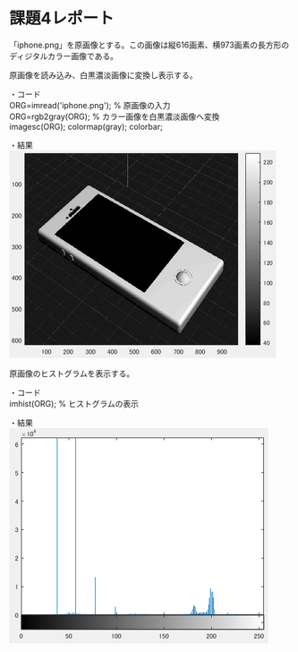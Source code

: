 # 課題4レポート

「iphone.png」を原画像とする。この画像は縦616画素、横973画素の長方形のディジタルカラー画像である。

原画像を読み込み、白黒濃淡画像に変換し表示する。

・コード  
ORG=imread('iphone.png'); % 原画像の入力  
ORG=rgb2gray(ORG); % カラー画像を白黒濃淡画像へ変換  
imagesc(ORG); colormap(gray); colorbar;

・結果  
![4-1](https://github.com/KentaroNii/MATLAB/blob/master/課題4/4-1.PNG)

原画像のヒストグラムを表示する。

・コード  
imhist(ORG); % ヒストグラムの表示

・結果  
![4-2](https://github.com/KentaroNii/MATLAB/blob/master/課題4/4-2.PNG)

